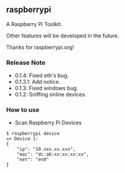 ## raspberrypi

A Raspberry Pi Toolkit.

Other features will be developed in the future.

Thanks for raspberrypi.org!


### Release Note
* 0.1.4: Fixed eth's bug.
* 0.1.3.1: Add notice.
* 0.1.3: Fixed windows bug.
* 0.1.2: Sniffing online devices.


### How to use
* Scan Raspberry Pi Devices
```shell
$ raspberrypi device
=> Device 1:
{
    "ip": "10.xxx.xx.xxx",
    "mac": "dc:a6:xx:xx:xx:xx",
    "net": "en0"
}
```